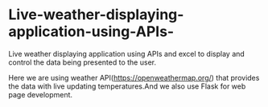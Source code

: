 # Live-weather-displaying-application-using-APIs-
Live weather displaying application using APIs and excel to display and control the data being presented to the user.

Here we are using weather API(https://openweathermap.org/) that provides the data with live updating temperatures.And we also use Flask for web page development.
